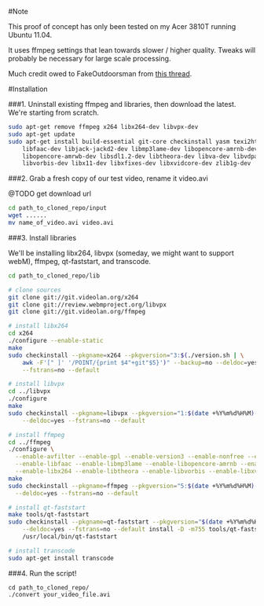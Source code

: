 #Note

This proof of concept has only been tested on my Acer 3810T running Ubuntu 11.04.

It uses ffmpeg settings that lean towards slower / higher quality. Tweaks will probably be necessary for large scale processing. 

Much credit owed to FakeOutdoorsman from [this thread](http://ubuntuforums.org/showthread.php?t=786095).

#Installation

###1. Uninstall existing ffmpeg and libraries, then download the latest. We're starting from scratch.

```sh
sudo apt-get remove ffmpeg x264 libx264-dev libvpx-dev
sudo apt-get update
sudo apt-get install build-essential git-core checkinstall yasm texi2html \
    libfaac-dev libjack-jackd2-dev libmp3lame-dev libopencore-amrnb-dev \
    libopencore-amrwb-dev libsdl1.2-dev libtheora-dev libva-dev libvdpau-dev \
    libvorbis-dev libx11-dev libxfixes-dev libxvidcore-dev zlib1g-dev
```

###2. Grab a fresh copy of our test video, rename it video.avi

@TODO get download url

```sh
cd path_to_cloned_repo/input
wget ......
mv name_of_video.avi video.avi
```

###3. Install libraries

We'll be installing libx264, libvpx (someday, we might want to support webM), ffmpeg, qt-faststart, and transcode. 

```sh
cd path_to_cloned_repo/lib

# clone sources
git clone git://git.videolan.org/x264
git clone git://review.webmproject.org/libvpx
git clone git://git.videolan.org/ffmpeg

# install libx264
cd x264
./configure --enable-static
make
sudo checkinstall --pkgname=x264 --pkgversion="3:$(./version.sh | \
    awk -F'[" ]' '/POINT/{print $4"+git"$5}')" --backup=no --deldoc=yes \
    --fstrans=no --default

# install libvpx
cd ../libvpx
./configure
make
sudo checkinstall --pkgname=libvpx --pkgversion="1:$(date +%Y%m%d%H%M)-git" --backup=no \
    --deldoc=yes --fstrans=no --default

# install ffmpeg
cd ../ffmpeg
./configure \
  --enable-avfilter --enable-gpl --enable-version3 --enable-nonfree --enable-postproc \
  --enable-libfaac --enable-libmp3lame --enable-libopencore-amrnb --enable-libopencore-amrwb \
  --enable-libx264 --enable-libtheora --enable-libvorbis --enable-libxvid --enable-x11grab
make
sudo checkinstall --pkgname=ffmpeg --pkgversion="5:$(date +%Y%m%d%H%M)-git" --backup=no \
  --deldoc=yes --fstrans=no --default

# install qt-faststart
make tools/qt-faststart
sudo checkinstall --pkgname=qt-faststart --pkgversion="$(date +%Y%m%d%H%M)-git" --backup=no \
    --deldoc=yes --fstrans=no --default install -D -m755 tools/qt-faststart \
    /usr/local/bin/qt-faststart

# install transcode
sudo apt-get install transcode
```

###4. Run the script!

```
cd path_to_cloned_repo/
./convert your_video_file.avi
```

